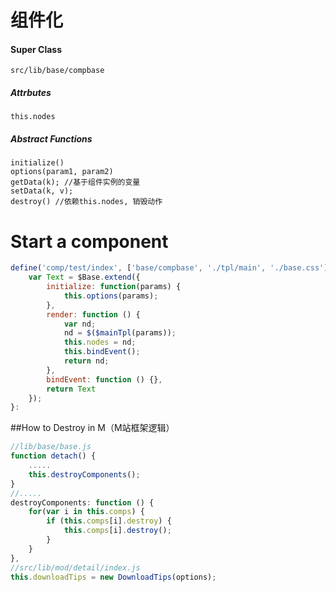 组件化
========

#### Super Class

    src/lib/base/compbase

##### Attrbutes

    this.nodes

##### Abstract Functions

    initialize()
    options(param1, param2) 
    getData(k); //基于组件实例的变量
    setData(k, v);
    destroy() //依赖this.nodes, 销毁动作

Start a component
=======

```js
define('comp/test/index', ['base/compbase', './tpl/main', './base.css'], function ($Base, $mainTpl) {
    var Text = $Base.extend({
        initialize: function(params) {
            this.options(params);
        },
        render: function () {
            var nd;
            nd = $($mainTpl(params));
            this.nodes = nd;
            this.bindEvent();
            return nd;
        },
        bindEvent: function () {},
        return Text
    });
}:
```
##How to Destroy in M（M站框架逻辑）

```js
//lib/base/base.js
function detach() {
    .....
    this.destroyComponents();
}
//.....
destroyComponents: function () {
    for(var i in this.comps) {
        if (this.comps[i].destroy) {
            this.comps[i].destroy();
        }
    }
},
//src/lib/mod/detail/index.js
this.downloadTips = new DownloadTips(options);
```
